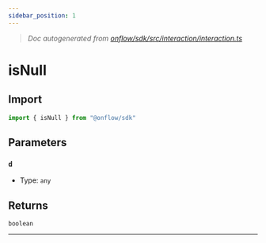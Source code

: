 ```yaml
---
sidebar_position: 1
---
```


> _Doc autogenerated from [onflow/sdk/src/interaction/interaction.ts](https://github.com/onflow/fcl-js/tree/master/packages/sdk/src/interaction/interaction.ts)_

# isNull


## Import

```typescript
import { isNull } from "@onflow/sdk"
```


## Parameters

### `d` 
- Type: `any`



## Returns

`boolean`


---
